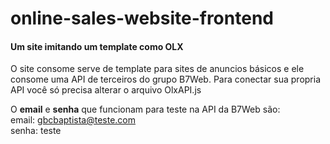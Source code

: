# online-sales-website-frontend
<h4>Um site imitando um template como OLX</h4>

O site consome serve de template para sites de anuncios básicos e ele consome uma API de terceiros do grupo B7Web.
Para conectar sua propria API você só precisa alterar o arquivo OlxAPI.js

O <strong>email</strong> e <strong>senha</strong> que funcionam para teste na API da B7Web são:<br/>
email: gbcbaptista@teste.com
<br/>
senha: teste
